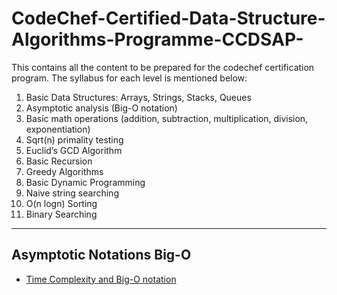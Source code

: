 # CodeChef-Certified-Data-Structure-Algorithms-Programme-CCDSAP-
This contains all the content to be prepared for the codechef certification program.
The syllabus for each level is mentioned below:

1.  Basic Data Structures: Arrays, Strings, Stacks, Queues
2.  Asymptotic analysis (Big-O notation)
3.  Basic math operations (addition, subtraction, multiplication, division, exponentiation)
4.  Sqrt(n) primality testing
5.  Euclid’s GCD Algorithm
6.  Basic Recursion
7.  Greedy Algorithms
8.  Basic Dynamic Programming
9.  Naive string searching
10. O(n logn) Sorting
11. Binary Searching
---

## Asymptotic Notations Big-O
* [Time Complexity and Big-O notation](https://medium.com/@tanzeemalam789/algorithm-complexity-and-big-o-notation-f815fd06869cq)
	
